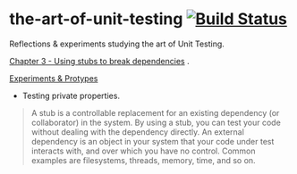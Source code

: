 # the-art-of-unit-testing [![Build Status](https://travis-ci.org/rdok/the-art-of-unit-testing.svg?branch=master)](https://travis-ci.org/rdok/the-art-of-unit-testing)
Reflections &amp; experiments studying the art of Unit Testing. 

[Chapter 3 - Using stubs to break dependencies](https://github.com/rdok/the-art-of-unit-testing/tree/ch3-using-stubs-to-break-dependencies) . 

[Experiments & Protypes](https://github.com/rdok/the-art-of-unit-testing/tree/experiments-and-prototypes)
 - Testing private properties.
> A stub is a controllable replacement for an existing dependency (or collaborator) in the system. By using a stub, you can test your code without dealing with the dependency directly.
>  An external dependency is an object in your system that your code under test interacts with, and over which you have no control. Common examples are filesystems, threads, memory, time, and so on.
